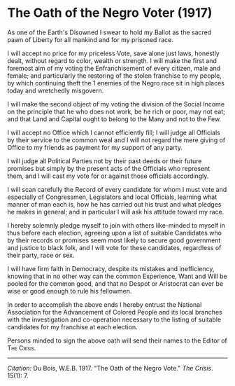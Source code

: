 # The Oath of the Negro Voter (1917)

As one of the Earth's Disowned I swear to hold my Ballot as the sacred pawn of Liberty for all mankind and for my prisoned race.

I will accept no price for my priceless Vote, save alone just laws, honestly dealt, without regard to color, wealth or strength. I will make the first and foremost aim of my voting the Enfranchisement of every citizen, male and female; and particularly the restoring of the stolen franchise to my people, by which continuing theft the 1 enemies of the Negro race sit in high places today and wretchedly misgovern.

I will make the second object of my voting the division of the Social Income on the principle that he who does not work, be he rich or poor, may not eat; and that Land and Capital ought to belong to the Many and not to the Few.

I will accept no Office which I cannot efficiently fill; I will judge all Officials by their service to the common weal and I will not regard the mere giving of Office to my friends as payment for my support of any party.

I will judge all Political Parties not by their past deeds or their future promises but simply by the present acts of the Officials who represent them, and I will cast my vote for or against those officials accordingly.

I will scan carefully the Record of every candidate for whom I must vote and especially of Congressmen, Legislators and local Officials, learning what manner of man each is, how he has carried out his trust and what pledges he makes in general; and in particular I will ask his attitude toward my race.

I hereby solemnly pledge myself to join with others like-minded to myself in thus before each election, agreeing upon a list of suitable Candidates who by their records or promises seem most likely to secure good government and justice to black folk, and I will vote for these candidates, regardless of their party, race or sex.

I will have firm faith in Democracy, despite its mistakes and inefficiency, knowing that in no other way can the common Experience, Want and Will be pooled for the common good, and that no Despot or Aristocrat can ever be wise or good enough to rule his fellowmen.

In order to accomplish the above ends I hereby entrust the National Association for the Advancement of Colored People and its local branches with the investigation and co-operation necessary to the listing of suitable candidates for my franchise at each election.

Persons minded to sign the above oath will send their names to the Editor of <span style="font-variant:small-caps;">The Crisis</span>.

__________
*Citation:* Du Bois, W.E.B. 1917. "The Oath of the Negro Vote." *The Crisis*. 15(1): 7.
